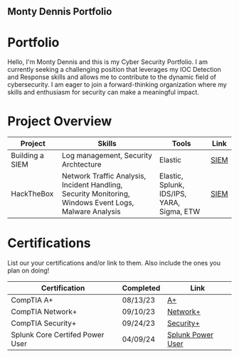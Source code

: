 ## Monty Dennis Portfolio

# Portfolio

Hello, I'm Monty Dennis and this is my Cyber Security Portfolio. I am currently seeking a challenging position that leverages my IOC Detection and Response skills and allows me to contribute to the dynamic field of cybersecurity. I am eager to join a forward-thinking organization where my skills and enthusiasm for security can make a meaningful impact.


# Project Overview 
|     Project     |                     Skills                |     Tools       |      Link       |
| --------------- |  ---------------------------------------- | --------------- | --------------- |
| Building a SIEM |     Log management, Security Archtecture  |    Elastic      |  <a href="[https://google.com]https://github.com/iMentorYT/SIEM/tree/main">SIEM</a>   |
| HackTheBox      |  Network Traffic Analysis, Incident Handling, Security Monitoring, Windows Event Logs, Malware Analysis | Elastic, Splunk, IDS/IPS, YARA, Sigma, ETW | <a href="[https://google.com]https://github.com/iMentorYT/SIEM/tree/main">SIEM</a> |



# Certifications 
List our your certifications and/or link to them. Also include the ones you plan on doing!

|     Certification               |               Completed                |       Link      |
| ------------------------------  | -------------------------------------- | ----------------
| CompTIA A+                      |                08/13/23                |   <a href="https://www.credly.com/badges/39799917-662b-4507-88da-26ad1325559a/public_url">A+<a/>              |
| CompTIA Network+                |                09/10/23                |   <a href="https://www.credly.com/badges/6d3fb183-2401-4198-bb11-77bce77de7dc/public_url">Network+</a>              |
| CompTIA Security+               |                09/24/23                |   <a href="https://www.credly.com/badges/401f7026-deac-4ad1-8e85-576e72b6d7a6/public_url">Security+</a>           |
| Splunk Core Certifed Power User |                04/09/24                |   <a href="https://www.credly.com/badges/13777852-ec79-4047-91b9-d846cd4c51a5/public_url">Splunk Power User</a>             |
